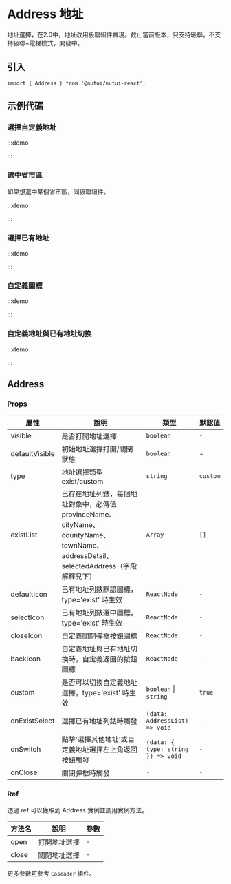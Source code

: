 # Address 地址



地址選擇，在2.0中，地址改用級聯組件實現。截止當前版本，只支持級聯，不支持級聯+電梯模式，開發中。

## 引入

```tsx
import { Address } from '@nutui/nutui-react';
```

## 示例代碼

### 選擇自定義地址

:::demo

<CodeBlock src='h5/demo1.tsx'></CodeBlock>

:::

### 選中省市區

如果想選中某個省市區，同級聯組件。

:::demo

<CodeBlock src='h5/demo2.tsx'></CodeBlock>

:::

### 選擇已有地址

:::demo

<CodeBlock src='h5/demo3.tsx'></CodeBlock>

:::

### 自定義圖標

:::demo

<CodeBlock src='h5/demo4.tsx'></CodeBlock>

:::

### 自定義地址與已有地址切換

:::demo

<CodeBlock src='h5/demo5.tsx'></CodeBlock>

:::

## Address

### Props

| 屬性 | 說明 | 類型 | 默認值 |
| --- | --- | --- | --- |
| visible | 是否打開地址選擇 | `boolean` | `-` |
| defaultVisible | 初始地址選擇打開/關閉狀態 | `boolean` | - |
| type | 地址選擇類型 exist/custom | `string` | `custom` |
| existList | 已存在地址列錶，每個地址對象中，必傳值provinceName、cityName、countyName、townName、addressDetail、selectedAddress（字段解釋見下） | `Array` | `[]` |
| defaultIcon | 已有地址列錶默認圖標，type='exist' 時生效 | `ReactNode` | `-` |
| selectIcon | 已有地址列錶選中圖標，type='exist' 時生效 | `ReactNode` | `-` |
| closeIcon | 自定義關閉彈框按鈕圖標 | `ReactNode` | `-` |
| backIcon | 自定義地址與已有地址切換時，自定義返回的按鈕圖標 | `ReactNode` | `-` |
| custom | 是否可以切換自定義地址選擇，type='exist' 時生效 | `boolean` \| `string` | `true` |
| onExistSelect | 選擇已有地址列錶時觸發 | `(data: AddressList) => void` | `-` |
| onSwitch | 點擊'選擇其他地址'或自定義地址選擇左上角返回按鈕觸發 | `(data: { type: string }) => void` | `-` |
| onClose | 關閉彈框時觸發 | `-` | `-` |

### Ref

透過 ref 可以獲取到 Address 實例並調用實例方法。

| 方法名 | 說明 | 參數 |
| ---- | ---- | ---- |
| open | 打開地址選擇 | `-` |
| close | 關閉地址選擇 | `-` |

更多參數可參考 `Cascader` 組件。